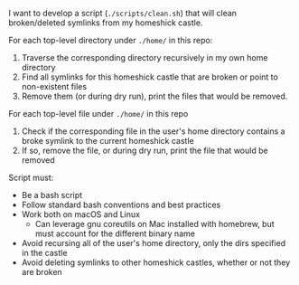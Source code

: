 I want to develop a script (`./scripts/clean.sh`) that will clean broken/deleted symlinks from my homeshick
castle.

For each top-level directory under `./home/` in this repo:

1. Traverse the corresponding directory recursively in my own home directory
2. Find all symlinks for this homeshick castle that are broken or point to non-existent
   files
3. Remove them (or during dry run), print the files that would be removed.

For each top-level file under `./home/` in this repo

1. Check if the corresponding file in the user's home directory contains a broke symlink
   to the current homeshick castle
2. If so, remove the file, or during dry run, print the file that would be removed

Script must:

* Be a bash script
* Follow standard bash conventions and best practices
* Work both on macOS and Linux
    * Can leverage gnu coreutils on Mac installed with homebrew, but must account for the
      different binary name
* Avoid recursing all of the user's home directory, only the dirs specified in the castle
* Avoid deleting symlinks to other homeshick castles, whether or not they are broken
